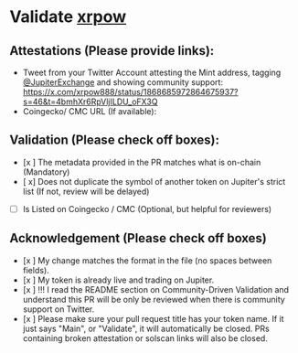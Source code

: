 # Validate [xrpow](https://solscan.io/token/AHrZ1xiUfL1Mw8KNWdVaLGckbxpgp8kLwp5T3bfgQtRQ)

## Attestations (Please provide links):
- Tweet from your Twitter Account attesting the Mint address, tagging [@JupiterExchange](https://twitter.com/JupiterExchange) and showing community support: https://x.com/xrpow888/status/1868685972864675937?s=46&t=4bmhXr6RpVljILDU_oFX3Q
- Coingecko/ CMC URL (If available): 

## Validation (Please check off boxes):
- [x ] The metadata provided in the PR matches what is on-chain (Mandatory)
- [ x] Does not duplicate the symbol of another token on Jupiter's strict list (If not, review will be delayed)
- [ ] Is Listed on Coingecko / CMC (Optional, but helpful for reviewers)  

## Acknowledgement (Please check off boxes)
- [x ] My change matches the format in the file (no spaces between fields).
- [x ] My token is already live and trading on Jupiter.
- [x ] !!! I read the README section on Community-Driven Validation and understand this PR will be only be reviewed when there is community support on Twitter.
- [x ] Please make sure your pull request title has your token name. If it just says "Main", or "Validate", it will automatically be closed. PRs containing broken attestation or solscan links will also be closed.